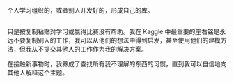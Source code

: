 个人学习组织的，或者别人开发好的，形成自己的库。

## 
只是按复制粘贴对学习或赢得比赛没有帮助。我在 Kaggle 中最重要的座右铭是永远不要复制别人的工作，我可以从他们的想法中得到启发，甚至使用他们的建模方法，但我从不提交其他人的工作作为我的解决方案。

在接触新事物时，我养成了查找所有我不理解的东西的习惯，直到我可以自信地向其他人解释这个主题。
